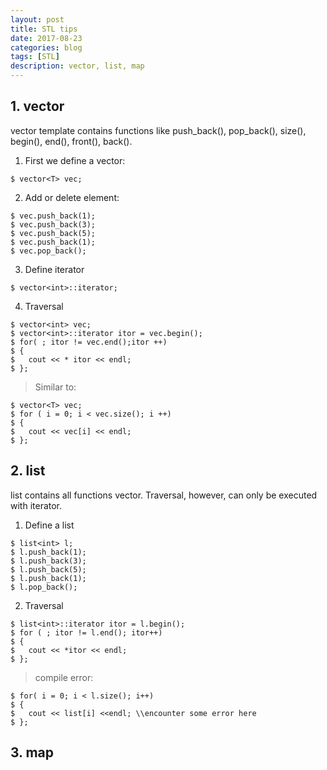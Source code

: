 ```yaml
---
layout: post
title: STL tips
date: 2017-08-23
categories: blog
tags: [STL]
description: vector, list, map 
---
```


## 1. vector

vector template contains functions like push_back(), pop_back(), size(), begin(), end(), front(), back().

1. First we define a vector:

```
$ vector<T> vec;
```

2. Add or delete element:

```
$ vec.push_back(1);
$ vec.push_back(3);
$ vec.push_back(5);
$ vec.push_back(1);
$ vec.pop_back();
```

3. Define iterator

```
$ vector<int>::iterator;
```

4. Traversal

```
$ vector<int> vec;
$ vector<int>::iterator itor = vec.begin();
$ for( ; itor != vec.end();itor ++)
$ {
$ 	cout << * itor << endl;
$ };
```

> Similar to:

```
$ vector<T> vec;
$ for ( i = 0; i < vec.size(); i ++)
$ {
$ 	cout << vec[i] << endl;
$ };
```

## 2. list

list contains all functions vector. Traversal, however, can only be executed with iterator.

1. Define a list

```
$ list<int> l;
$ l.push_back(1);
$ l.push_back(3);
$ l.push_back(5);
$ l.push_back(1);
$ l.pop_back();
```

2. Traversal

```
$ list<int>::iterator itor = l.begin();
$ for ( ; itor != l.end(); itor++)
$ {
$	cout << *itor << endl;
$ };
```

> compile error:

```
$ for( i = 0; i < l.size(); i++)
$ {
$	cout << list[i] <<endl; \\encounter some error here
$ };
```

## 3. map


